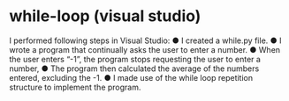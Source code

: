 # while-loop (visual studio)

I performed following steps in Visual Studio:
● I created a while.py file.
● I wrote a program that continually asks the user to enter a number.
● When the user enters “-1”, the program stops requesting the user
to enter a number,
● The program then calculated the average of the numbers entered,
excluding the -1.
● I made use of the while loop repetition structure to implement the
program.
